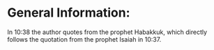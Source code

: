 # General Information:

In 10:38 the author quotes from the prophet Habakkuk, which directly follows the quotation from the prophet Isaiah in 10:37.